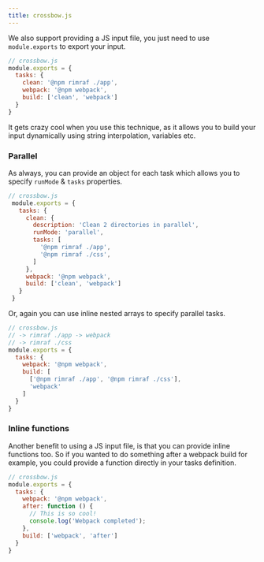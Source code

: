 ```yaml
---
title: crossbow.js
---
```


We also support providing a JS input file, you just need to use `module.exports`
to export your input.

```js
// crossbow.js
module.exports = {
  tasks: {
    clean: '@npm rimraf ./app',
    webpack: '@npm webpack',
    build: ['clean', 'webpack']
  }
}
```

It gets crazy cool when you use this technique, as it allows you to build your
input dynamically using string interpolation, variables etc.

### Parallel

As always, you can provide an object for each task which allows you to specify
`runMode` & `tasks` properties.

```js
// crossbow.js
 module.exports = {
   tasks: {
     clean: {
       description: 'Clean 2 directories in parallel',
       runMode: 'parallel',
       tasks: [
         '@npm rimraf ./app',
         '@npm rimraf ./css',
       ]
     },
     webpack: '@npm webpack',
     build: ['clean', 'webpack']
   }
 }
```

Or, again you can use inline nested arrays to specify parallel tasks.
```js
// crossbow.js
// -> rimraf ./app -> webpack
// -> rimraf ./css
module.exports = {
  tasks: {
    webpack: '@npm webpack',
    build: [
      ['@npm rimraf ./app', '@npm rimraf ./css'],
      'webpack'
    ]
  }
}
```

### Inline functions

Another benefit to using a JS input file, is that you can provide inline functions
too. So if you wanted to do something after a webpack build for example, you
could provide a function directly in your tasks definition.

```js
// crossbow.js
module.exports = {
  tasks: {
    webpack: '@npm webpack',
    after: function () {
      // This is so cool!
      console.log('Webpack completed');
    },
    build: ['webpack', 'after']
  }
}
```
